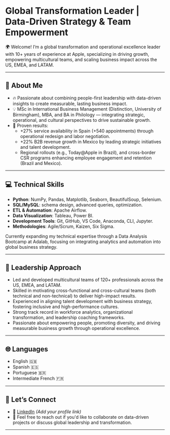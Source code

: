 # Global Transformation Leader | Data-Driven Strategy & Team Empowerment

🌍 Welcome! I’m a global transformation and operational excellence leader with 10+ years of experience at Apple, specializing in driving growth, empowering multicultural teams, and scaling business impact across the US, EMEA, and LATAM.

---

## 🎯 About Me

- 🔥 Passionate about combining people-first leadership with data-driven insights to create measurable, lasting business impact.
- 💡 MSc in International Business Management (Distinction, University of Birmingham), MBA, and BA in Philology — integrating strategic, operational, and cultural perspectives to drive sustainable growth.
- 🚀 Proven results:
  - +27% service availability in Spain (+540 appointments) through operational redesign and labor negotiation.
  - +22% B2B revenue growth in Mexico by leading strategic initiatives and talent development.
  - Regional rollouts (e.g., Today@Apple in Brazil), and cross-border CSR programs enhancing employee engagement and retention (Brazil and Mexico).

---

## 💻 Technical Skills

- **Python**: NumPy, Pandas, Matplotlib, Seaborn, BeautifulSoup, Selenium.
- **SQL/MySQL**: schema design, advanced queries, optimization.
- **ETL & Automation**: Apache Airflow.
- **Data Visualization**: Tableau, Power BI.
- **Development Tools**: Git, GitHub, VS Code, Anaconda, CLI, Jupyter.
- **Methodologies**: Agile/Scrum, Kaizen, Six Sigma.

Currently expanding my technical expertise through a Data Analysis Bootcamp at Adalab, focusing on integrating analytics and automation into global business strategy.

---

## 🤝 Leadership Approach

- Led and developed multicultural teams of 120+ professionals across the US, EMEA, and LATAM.
- Skilled in motivating cross-functional and cross-cultural teams (both technical and non-technical) to deliver high-impact results.
- Experienced in aligning talent development with business strategy, fostering inclusive and high-performance cultures.
- Strong track record in workforce analytics, organizational transformation, and leadership coaching frameworks.
- Passionate about empowering people, promoting diversity, and driving measurable business growth through operational excellence.

---

## 🌐 Languages

- English 🇬🇧
- Spanish 🇪🇸
- Portuguese 🇧🇷
- Intermediate French 🇫🇷

---

## 🚀 Let’s Connect

- 💼 [LinkedIn](https://www.linkedin.com/) *(Add your profile link)*
- 💌 Feel free to reach out if you'd like to collaborate on data-driven projects or discuss global leadership and transformation.

---
